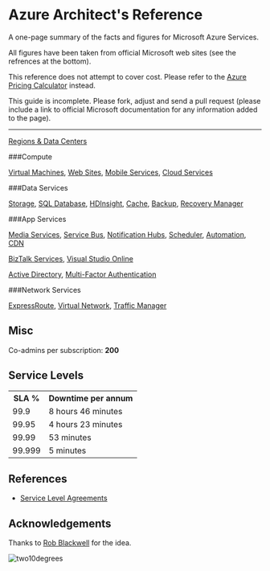 ﻿# Azure Architect's Reference

A one-page summary of the facts and figures for Microsoft Azure Services.

All figures have been taken from official Microsoft web sites (see the refrences at the bottom).

This reference does not attempt to cover cost. Please refer to the [Azure Pricing Calculator](http://www.windowsazure.com/en-us/pricing/calculator/?scenario=full) instead.

This guide is incomplete. Please fork, adjust and send a pull request (please include a link to official Microsoft documentation for any information added to the page).

---

[Regions & Data Centers](RegionsDataCenters.md)

###Compute

[Virtual Machines](Compute/VirtualMachines.md), 
[Web Sites](Compute/WebSites.md), 
[Mobile Services](Compute/MobileServices.md), 
[Cloud Services](Compute/CloudServices.md)

###Data Services

[Storage](DataServices/Storage.md), 
[SQL Database](DataServices/SQLDatabases.md), 
[HDInsight](DataServices/HDInsight.md), 
[Cache](DataServices/Cache.md), 
[Backup](DataServices/Backup.md), 
[Recovery Manager](DataServices/RecoveryManager.md)

###App Services

[Media Services](AppServices/MediaServices.md), 
[Service Bus](AppServices/ServiceBus.md), 
[Notification Hubs](AppServices/NotificationHubs.md), 
[Scheduler](AppServices/Scheduler.md), 
[Automation](AppServices/Automation.md), 
[CDN](AppServices/CDN.md)

[BizTalk Services](AppServices/BizTalkServices.md), 
[Visual Studio Online](AppServices/VisualStudioOnline.md)

[Active Directory](AppServices/ActiveDirectory.md), 
[Multi-Factor Authentication](AppServices/MultiFactorAuthentication.md)

###Network Services

[ExpressRoute](AppServices/ExpressRoute.md), 
[Virtual Network](AppServices/VirtualNetwork.md), 
[Traffic Manager](AppServices/TrafficManager.md)


## Misc

Co-admins per subscription: __200__

## Service Levels

<table>
<tr><th>SLA %</th><th>Downtime per annum</th></tr>
<tr><td>99.9</td><td>8 hours 46 minutes</td></tr>
<tr><td>99.95</td><td>4 hours 23 minutes</td></tr>
<tr><td>99.99 </td><td>53 minutes</td></tr>
<tr><td>99.999</td><td>5 minutes</td></tr>
</table>

## References

* [Service Level Agreements](http://azure.microsoft.com/en-us/support/legal/sla/)


## Acknowledgements

Thanks to [Rob Blackwell](http://robblackwell.org.uk/) for the idea.

![two10degrees](http://two10degrees.blob.core.windows.net/two10degrees.png)
